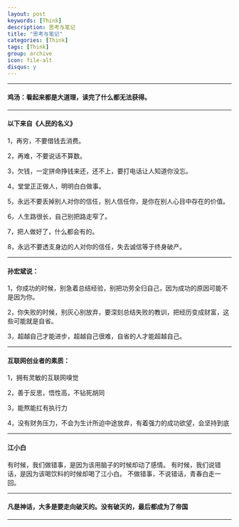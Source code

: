```yaml
---
layout: post
keywords: [Think]
description: 思考与笔记
title: "思考与笔记"
categories: [Think]
tags: [Think]
group: archive
icon: file-alt
disqus: y
---
```


---

#### 鸡汤：看起来都是大道理，读完了什么都无法获得。

---

#### 以下来自《人民的名义》

1，再穷，不要借钱去消费。

2，再难，不要说话不算数。

3，欠钱，一定拼命挣钱来还，还不上，要打电话让人知道你没忘。

4，堂堂正正做人，明明白白做事。

5，永远不要丢掉别人对你的信任，别人信任你，是你在别人心目中存在的价值。

6，人生路很长，自己别把路走窄了。

7，把人做好了，什么都会有的。

8，永远不要透支身边的人对你的信任，失去诚信等于终身破产。


----

#### 孙宏斌说：

1，你成功的时候，别急着总结经验，别把功劳全归自己，因为成功的原因可能不是因为你。

2，你失败的时候，别灰心别放弃，要深刻总结失败的教训，把经历变成财富，这些可能就是自省。

3，超越自己才能进步，超越自己很难，自省的人才能超越自己。

----

#### 互联网创业者的素质：

1，拥有灵敏的互联网嗅觉

2，善于反思，悟性高，不钻死胡同

3，能熬能扛有执行力

4，没有财务压力，不会为生计所迫中途放弃，有着强力的成功欲望，会坚持到底



----

#### 江小白

有时候，我们做错事，是因为该用脑子的时候却动了感情。
有时候，我们说错话，是因为该喝饮料的时候却喝了江小白。
不做错事，不说错话，青春白走一回。

----

#### 凡是神话，大多是要走向破灭的。没有破灭的，最后都成为了帝国

----
